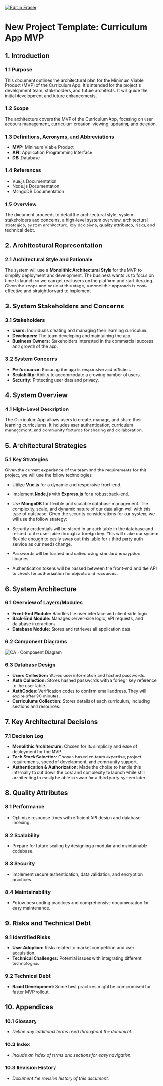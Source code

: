 <p><a target="_blank" href="https://app.eraser.io/workspace/mbbDc7OVVkOY4i090I1E" id="edit-in-eraser-github-link"><img alt="Edit in Eraser" src="https://firebasestorage.googleapis.com/v0/b/second-petal-295822.appspot.com/o/images%2Fgithub%2FOpen%20in%20Eraser.svg?alt=media&amp;token=968381c8-a7e7-472a-8ed6-4a6626da5501"></a></p>

# New Project Template: Curriculum App MVP
## 1. Introduction
### 1.1 Purpose
This document outlines the architectural plan for the Minimum Viable Product (MVP) of the Curriculum App. It's intended for the project's development team, stakeholders, and future architects. It will guide the initial development and future enhancements.

### 1.2 Scope
The architecture covers the MVP of the Curriculum App, focusing on user account management, curriculum creation, viewing, updating, and deletion.

### 1.3 Definitions, Acronyms, and Abbreviations
- **MVP:** Minimum Viable Product
- **API:** Application Programming Interface
- **DB:** Database
### 1.4 References
- Vue.js Documentation
- Node.js Documentation
- MongoDB Documentation
### 1.5 Overview
The document proceeds to detail the architectural style, system stakeholders and concerns, a high-level system overview, architectural strategies, system architecture, key decisions, quality attributes, risks, and technical debt.

## 2. Architectural Representation
### 2.1 Architectural Style and Rationale
The system will use a **Monolithic Architectural Style** for the MVP to simplify deployment and development. The business wants us to focus on time to launch so we can get real users on the platform and start iterating. Given the scope and scale at this stage, a monolithic approach is cost-effective and straightforward to implement.

## 3. System Stakeholders and Concerns
### 3.1 Stakeholders
- **Users:** Individuals creating and managing their learning curriculum.
- **Developers:** The team developing and maintaining the app.
- **Business Owners:** Stakeholders interested in the commercial success and growth of the app.
### 3.2 System Concerns
- **Performance:** Ensuring the app is responsive and efficient.
- **Scalability:** Ability to accommodate a growing number of users.
- **Security:** Protecting user data and privacy.
## 4. System Overview
### 4.1 High-Level Description
The Curriculum App allows users to create, manage, and share their learning curriculums. It includes user authentication, curriculum management, and community features for sharing and collaboration.

## 5. Architectural Strategies
### 5.1 Key Strategies
Given the current experience of the team and the requirements for this project, we will use the follow technologies:

- Utilize **Vue.js** for a dynamic and responsive front-end.
- Implement **Node.js** with **Express.js** for a robust back-end.
- Use **MongoDB** for flexible and scalable database management. The complexity, scale, and dynamic nature of our data align well with this type of database.
Given the security considerations for our system, we will use the follow strategy:

- Security credentials will be stored in an `auth`  table in the database and related to the user table through a foreign key. This will make our system flexible enough to easily swap out this table for a third party auth service as our needs change.
- Passwords will be hashed and salted using standard encryption libraries.
- Authentication tokens will be passed between the front-end and the API to check for authorization for objects and resources.
## 6. System Architecture
### 6.1 Overview of Layers/Modules
- **Front-End Module:** Handles the user interface and client-side logic.
- **Back-End Module:** Manages server-side logic, API requests, and database interactions.
- **Database Module:** Stores and retrieves all application data.
### 6.2 Component Diagrams
![CA - Component Diagram](/.eraser/mbbDc7OVVkOY4i090I1E___96bAmV5BSOdQV1TYRP8TO5f7ER23___---figure---nWRMwI_XyNLkW-hQx7Esk---figure---RGAtmaZy_iAniBVTkubCHA.png "CA - Component Diagram")

### 6.3 Database Design
- **Users Collection:** Stores user information and hashed passwords.
- **Auth Collection:** Stores hashed passwords with a foriegn key reference to the user table.
- **AuthCodes:** Verification codes to confirm email address. They will expire after 30 minutes.
- **Curriculums Collection:** Stores details of each curriculum, including sections and resources.
## 7. Key Architectural Decisions
### 7.1 Decision Log
- **Monolithic Architecture:** Chosen for its simplicity and ease of deployment for the MVP.
- **Tech Stack Selection:** Chosen based on team expertise, project requirements, speed of development, and community support.
- **Authentication & Authorization:** Made the choise to handle this internally to cut down the cost and complexity to launch while still architecting to easily be able to swap for a third party system later.
## 8. Quality Attributes
### 8.1 Performance
- Optimize response times with efficient API design and database indexing.
### 8.2 Scalability
- Prepare for future scaling by designing a modular and maintainable codebase.
### 8.3 Security
- Implement secure authentication, data validation, and encryption practices.
### 8.4 Maintainability
- Follow best coding practices and comprehensive documentation for easy maintenance.
## 9. Risks and Technical Debt
### 9.1 Identified Risks
- **User Adoption:** Risks related to market competition and user acquisition.
- **Technical Challenges:** Potential issues with integrating different technologies.
### 9.2 Technical Debt
- **Rapid Development:** Some best practices might be compromised for faster MVP rollout.
## 10. Appendices
### 10.1 Glossary
- _Define any additional terms used throughout the document._
### 10.2 Index
- _Include an index of terms and sections for easy navigation._
### 10.3 Revision History
- _Document the revision history of this document._



<!--- Eraser file: https://app.eraser.io/workspace/mbbDc7OVVkOY4i090I1E --->